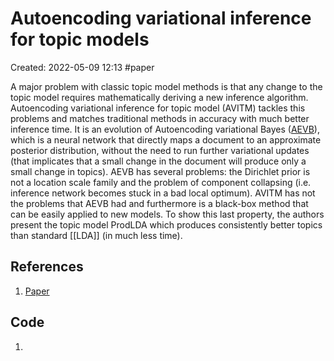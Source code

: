 # Autoencoding variational inference for topic models
Created: 2022-05-09 12:13
#paper

A major problem with classic topic model methods is that any change to the topic model requires mathematically deriving a new inference algorithm. Autoencoding variational inference for topic model (AVITM) tackles this problems and matches traditional methods in accuracy with much better inference time.
It is an evolution of Autoencoding variational Bayes ([AEVB](https://arxiv.org/pdf/1401.4082.pdf)), which is a neural network that directly maps a document to an approximate posterior distribution, without the need to run further variational updates (that implicates that a small change in the document will produce only a small change in topics). AEVB has several problems: the Dirichlet prior is not a location scale family and the problem of component collapsing (i.e. inference network becomes stuck in a bad local optimum). AVITM has not the problems that AEVB had and furthermore is a black-box method that can be easily applied to new models. To show this last property, the authors present the topic model ProdLDA which produces consistently better topics than standard [[LDA]] (in much less time).

## References
1. [Paper](https://arxiv.org/pdf/1703.01488.pdf)

## Code
1. 
